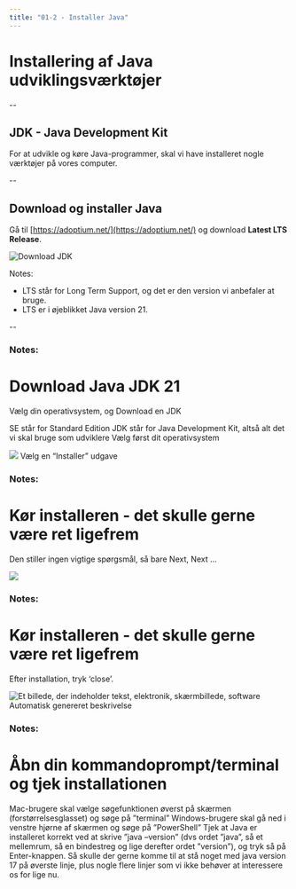 ```yaml
---
title: "01-2 - Installer Java"
---
```

<!-- .slide: class="kea-red" -->
# Installering af Java udviklingsværktøjer

--

## JDK - Java Development Kit

For at udvikle og køre Java-programmer, skal vi have installeret nogle værktøjer på vores computer.

--

## Download og installer Java
Gå til [https://adoptium.net/](https://adoptium.net/) og download **Latest LTS Release**.

![Download JDK](<images/download-jdk-lts.png>)

Notes:
- LTS står for Long Term Support, og det er den version vi anbefaler at bruge.
- LTS er i øjeblikket Java version 21.

--

### Notes:

# Download Java JDK 21

Vælg din operativsystem, og Download en JDK

SE står for Standard Edition
JDK står for Java Development Kit, altså alt det vi skal bruge som udviklere
Vælg først dit operativsystem

![](Billede4.jpg)
Vælg en “Installer” udgave

### Notes:

# Kør installeren - det skulle gerne være ret ligefrem
Den stiller ingen vigtige spørgsmål, så bare Next, Next …

![](Billede4.jpg)

### Notes:

# Kør installeren - det skulle gerne være ret ligefrem
Efter installation, tryk ‘close’.

![Et billede, der indeholder tekst, elektronik, skærmbillede, software Automatisk genereret beskrivelse](Billede2.jpg)

### Notes:

# Åbn din kommandoprompt/terminal og tjek installationen
Mac-brugere skal vælge søgefunktionen øverst på skærmen (forstørrelsesglasset) og søge på ”terminal”
Windows-brugere skal gå ned i venstre hjørne af skærmen og søge på ”PowerShell”
Tjek at Java er installeret korrekt ved at skrive ”java –version” (dvs ordet ”java”, så et mellemrum, så en bindestreg og lige derefter ordet ”version”), og tryk så på Enter-knappen.
Så skulle der gerne komme til at stå noget med java version 17 på øverste linje, plus nogle flere linjer som vi ikke behøver at interessere os for lige nu.